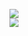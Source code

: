 [![](https://img.shields.io/badge/Made%20With-Github%20Spray-lightgrey.svg?style=for-the-badge&logo=github)](https://github.com/Annihil/github-spray#21841)  
[![](https://i.imgur.com/2DrTn0Z.gif)](https://github.com/Annihil/github-spray)